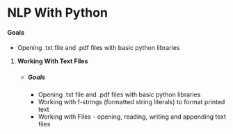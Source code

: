 # NLP With Python

#### Goals 

- Opening .txt file and .pdf files with basic python libraries 

1. **Working With Text Files**

   - ##### Goals 

     - Opening .txt file and .pdf files with basic python libraries 
     - Working with f-strings (formatted string literals) to format printed text
     - Working with Files - opening, reading, writing and appending text files
